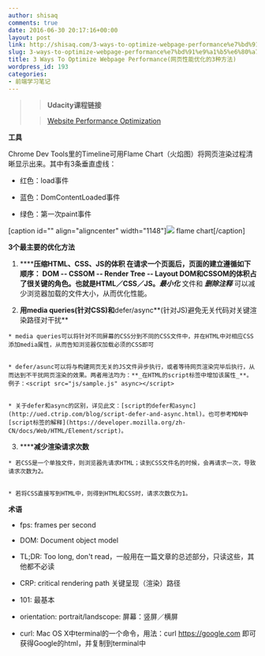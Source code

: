 ```yaml
---
author: shisaq
comments: true
date: 2016-06-30 20:17:16+00:00
layout: post
link: http://shisaq.com/3-ways-to-optimize-webpage-performance%e7%bd%91%e9%a1%b5%e6%80%a7%e8%83%bd%e4%bc%98%e5%8c%96%e7%9a%843%e7%a7%8d%e6%96%b9%e6%b3%95.html
slug: 3-ways-to-optimize-webpage-performance%e7%bd%91%e9%a1%b5%e6%80%a7%e8%83%bd%e4%bc%98%e5%8c%96%e7%9a%843%e7%a7%8d%e6%96%b9%e6%b3%95
title: 3 Ways To Optimize Webpage Performance(网页性能优化的3种方法)
wordpress_id: 193
categories:
- 前端学习笔记
---
```


<blockquote>

> 
> **Udacity课程链接**
> 
> 

> 
> [Website Performance Optimization](https://www.udacity.com/course/website-performance-optimization--ud884)
> 
> 
</blockquote>




**工具**




Chrome Dev Tools里的Timeline可用Flame Chart（火焰图）将网页渲染过程清晰显示出来。其中有3条垂直虚线：






 	
  * 红色：load事件

 	
  * 蓝色：DomContentLoaded事件

 	
  * 绿色：第一次paint事件


[caption id="" align="aligncenter" width="1148"]![](http://7xpx1z.com1.z0.glb.clouddn.com/Snip20160630_2.png) flame chart[/caption]


**3个最主要的优化方法**






 	
  1. ******压缩HTML、CSS、JS的体积
**在请求一个页面后，页面的建立遵循如下顺序： DOM -- CSSOM -- Render Tree -- Layout DOM和CSSOM的体积占了很关键的角色。也就是HTML／CSS／JS。**_最小化_** 文件和 **_删除注释_** 可以减少浏览器加载的文件大小，从而优化性能。

 	
  2. ******用**media queries**(针对CSS)和**defer/async**(针对JS)避免无关代码对关键渲染路径对干扰**

 	
    * media queries可以将针对不同屏幕的CSS分到不同的CSS文件中，并在HTML中对相应CSS添加media属性，从而告知浏览器仅加载必须的CSS即可

 	
    * defer/asunc可以将与构建网页无关的JS文件异步执行，或者等待网页渲染完毕后执行，从而达到不干扰网页渲染的效果。两者用法均为：**_在HTML的script标签中增加该属性_**。例子：<script src="js/sample.js" async></script>

 	
    * 关于defer和async的区别，详见此文：[script的defer和async](http://ued.ctrip.com/blog/script-defer-and-async.html)。也可参考MDN中[script标签的解释](https://developer.mozilla.org/zh-CN/docs/Web/HTML/Element/script)。




 	
  3. ******减少渲染请求次数**

 	
    * 若CSS是一个单独文件，则浏览器先请求HTML；读到CSS文件名的时候，会再请求一次，导致请求次数为2。

 	
    * 若将CSS直接写到HTML中，则得到HTML和CSS时，请求次数仅为1。







**术语**






 	
  * fps: frames per second

 	
  * DOM: Document object model

 	
  * TL;DR: Too long, don't read，一般用在一篇文章的总述部分，只读这些，其他都不必读

 	
  * CRP: critical rendering path 关键呈现（渲染）路径

 	
  * 101: 最基本

 	
  * orientation: portrait/landscope: 屏幕：竖屏／横屏

 	
  * curl: Mac OS X中terminal的一个命令，用法：curl https://google.com 即可获得Google的html，并复制到terminal中


